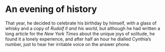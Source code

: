 An evening of history=====================


That year, he decided to celebrate his birthday by himself, with a glass of whisky and a copy of *Rudolf II and his world*, but although he had written a long article for the *New York Times* about the unique joys of solitude, he found it a lonely experience, and after half an hour he dialled Cynthia’s number, just to hear her irritable voice on the answer phone.